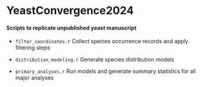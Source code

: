 # YeastConvergence2024

#### Scripts to replicate unpublished yeast manuscript

- `filter_coordinates.r` Collect species occurrence records and apply filtering steps 

- `distribution_modeling.r` Generate species distribution models 

- `primary_analyses.r` Run models and generate summary statistics for all major analyses

